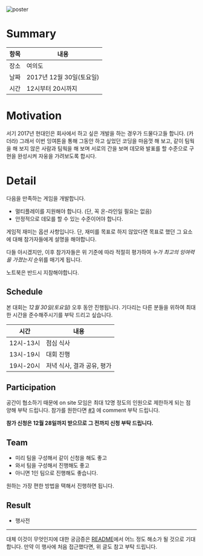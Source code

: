 ![poster](https://github.com/lacti/yyt/blob/master/4/yyt_4.png)

# Summary

| 항목 | 내용 |
| --- | --- |
| 장소 | 여의도 |
| 날짜 | 2017년 12월 30일(토요일) |
| 시간 | 12시부터 20시까지 |

# Motivation

서기 2017년 현대인은 회사에서 하고 싶은 개발을 하는 경우가 드물다고들 합니다. (카더라)
그래서 이번 잉여톤을 통해 그동안 하고 싶었던 코딩을 마음껏 해 보고,
같이 팀웍을 해 보지 않은 사람과 팀웍을 해 보며 서로의 간을 보며
데모와 발표를 할 수준으로 구현을 완성시켜 자웅을 가려보도록 합시다.

# Detail

다음을 만족하는 게임을 개발합니다.

- 멀티플레이를 지원해야 합니다. (단, 꼭 온-라인일 필요는 없음)
- 안정적으로 데모를 할 수 있는 수준이어야 합니다.

게임적 재미는 옵션 사항입니다. 단, 재미를 목표로 하지 않았다면 목표로 했던 그 요소에 대해 참가자들에게 설명을 해야합니다.

다들 아시겠지만, 이후 참가자들은 위 기준에 따라 적절히 평가하여 *누가 최고의 잉여력을 가졌는지* 순위를 매기게 됩니다.

노트북은 반드시 지참해야합니다.

## Schedule

본 대회는 *12월 30일(토요일)* 오후 동안 진행됩니다. 기다리는 다른 분들을 위하여 최대한 시간을 준수해주시기를 부탁 드리고 싶습니다.

| 시간 | 내용 |
| --- | --- |
| 12시-13시 | 점심 식사 |
| 13시-19시 | 대회 진행 |
| 19시-20시 | 저녁 식사, 결과 공유, 평가 |

## Participation

공간이 협소하기 때문에 on site 모임은 최대 12명 정도의 인원으로 제한하게 되는 점 양해 부탁 드립니다.
참가를 원한다면 [#3](https://github.com/lacti/yyt/issues/3) 에 comment 부탁 드립니다.

**참가 신청은 12월 28일까지 받으므로 그 전까지 신청 부탁 드립니다.**

## Team

- 미리 팀을 구성해서 같이 신청을 해도 좋고
- 와서 팀을 구성해서 진행해도 좋고
- 아니면 1인 팀으로 진행해도 좋습니다.

원하는 가장 편한 방법을 택해서 진행하면 됩니다.

## Result

* 행사전
---

대체 이것이 무엇인지에 대한 궁금증은 [README](https://github.com/lacti/yyt/blob/master/README.md)에서 어느 정도 해소가 될 것으로 기대합니다.
만약 이 행사에 처음 접근했다면, 위 글도 참고 부탁 드립니다.
